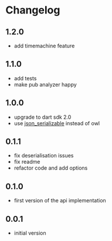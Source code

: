 # Changelog

## 1.2.0

- add timemachine feature

## 1.1.0

- add tests
- make pub analyzer happy

## 1.0.0

- upgrade to dart sdk 2.0
- use [json_serializable](https://github.com/dart-lang/json_serializable) instead of owl

## 0.1.1

- fix deserialisation issues
- fix readme
- refactor code and add options

## 0.1.0

- first version of the api implementation

## 0.0.1

- initial version
